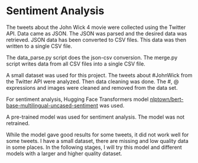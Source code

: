# Sentiment Analysis 

<p>The tweets about the John Wick 4 movie were collected using the Twitter API. Data came as JSON. The JSON was parsed and the desired data was retrieved. JSON data has been converted to CSV files. This data was then written to a single CSV file.</p>

<p>The data_parse.py script does the json-csv conversion. The merge.py script writes data from all CSV files into a single CSV file.</p>

<p>A small dataset was used for this project. The tweets about #JohnWick from the Twitter API were analyzed. Then data cleaning was done. The #, @ expressions and images were cleaned and removed from the data set.</p>

<p>For sentiment analysis, Hugging Face Transformers model <a href="https://huggingface.co/nlptown/bert-base-multilingual-uncased-sentiment" target="_blank">nlptown/bert-base-multilingual-uncased-sentiment</a> was used.</p>

<p>A pre-trained model was used for sentiment analysis. The model was not retrained.</p>

<p>While the model gave good results for some tweets, it did not work well for some tweets. I have a small dataset, there are missing and low quality data in some places. In the following stages, I will try this model and different models with a larger and higher quality dataset.</p>
